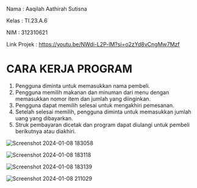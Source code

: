 Nama    : Aaqilah Aathirah Sutisna 

Kelas   : TI.23.A.6

NIM     : 312310621

Link Projek : https://youtu.be/NWdi-L2P-lM?si=o2zYd8vCngMw7Mzf

# CARA KERJA PROGRAM 
1. Pengguna diminta untuk memasukkan nama pembeli.
2. Pengguna memilih makanan dan minuman dari menu dengan memasukkan nomor item dan jumlah yang diinginkan.
3. Pengguna dapat memilih selesai untuk mengakhiri pemesanan.
4. Setelah selesai memilih, pengguna diminta untuk memasukkan jumlah uang yang dibayarkan.
5. Struk pembayaran dicetak dan program dapat diulangi untuk pembeli berikutnya atau diakhiri.

![Screenshot 2024-01-08 183058](https://github.com/Aaqilah22/Project-UAS/assets/148038188/2746ac4a-0bf4-4e76-93a8-c1b1cf5b00be)

![Screenshot 2024-01-08 183118](https://github.com/Aaqilah22/Project-UAS/assets/148038188/2c835b04-8132-4784-8b47-56dff4091746)

![Screenshot 2024-01-08 183139](https://github.com/Aaqilah22/Project-UAS/assets/148038188/114279f3-1d5a-4de6-b7e4-d0a38e193792)

![Screenshot 2024-01-08 211029](https://github.com/Aaqilah22/Project-UAS/assets/148038188/8ac6c524-64da-4dd5-9d0e-9a07ba29ac83)
